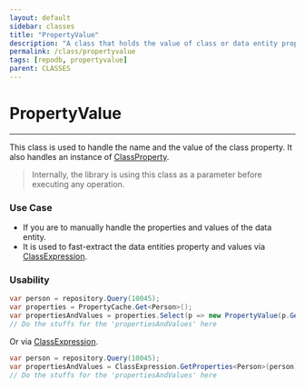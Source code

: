 ```yaml
---
layout: default
sidebar: classes
title: "PropertyValue"
description: "A class that holds the value of class or data entity property and its values."
permalink: /class/propertyvalue
tags: [repodb, propertyvalue]
parent: CLASSES
---
```


# PropertyValue

---

This class is used to handle the name and the value of the class property. It also handles an instance of [ClassProperty](/class/classproperty).

> Internally, the library is using this class as a parameter before executing any operation.

### Use Case

- If you are to manually handle the properties and values of the data entity.
- It is used to fast-extract the data entities property and values via [ClassExpression](/class/classexpression).

### Usability

```csharp
var person = repository.Query(10045);
var properties = PropertyCache.Get<Person>();
var propertiesAndValues = properties.Select(p => new PropertyValue(p.GetMappedName(), p.PropertyInfo.GetValue(person), p));
// Do the stuffs for the 'propertiesAndValues' here
```

Or via [ClassExpression](/class/classexpression).

```csharp
var person = repository.Query(10045);
var propertiesAndValues = ClassExpression.GetProperties<Person>(person);
// Do the stuffs for the 'propertiesAndValues' here
```